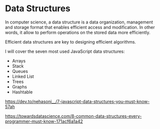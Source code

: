 # Data Structures

In computer science, a data structure is a data organization, management and storage format that enables efficient access and modification. In other words, it allow to perform operations on the stored data more efficiently.

Efficient data structures are key to designing efficient algorithms.

I will cover the seven most used JavaScript data structures:

- Arrays
- Stack
- Queues
- Linked List
- Trees
- Graphs
- Hashtable

https://dev.to/nehasoni__/7-javascript-data-structures-you-must-know-57ah

https://towardsdatascience.com/8-common-data-structures-every-programmer-must-know-171acf6a1a42